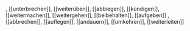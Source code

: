 , [[unterbrechen]], [[weiterüben]], [[abbiegen]], [[kündigen]], [[weitermachen]], [[weitergehen]], [[beibehalten]], [[aufgeben]]
, [[abbrechen]], [[auflegen]], [[andauern]], [[umkehren]], [[weiterleiten]]
